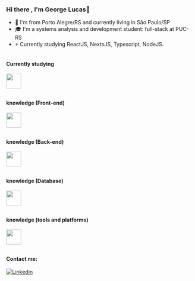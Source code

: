 ### Hi there , I'm George Lucas👋

- 🏦 I'm from Porto Alegre/RS and currently living in São Paulo/SP
- 🎓 I'm a systems analysis and development student: full-stack at PUC-RS
- ⚡ Currently studying ReactJS, NextsJS, Typescript, NodeJS.

## 
#### Currently studying

<a href="https://skillicons.dev">
  <img src="https://skillicons.dev/icons?i=ts,react,nextjs,nodejs"  widht="40px" height="40px"/>
</a>

##
#### knowledge (Front-end)

<a href="https://skillicons.dev">
  <img src="https://skillicons.dev/icons?i=html,css,js,ts,react,nextjs,nodejs,regex"  widht="40px" height="40px"/>
</a>

##
#### knowledge (Back-end)

<a href="https://skillicons.dev">
  <img src="https://skillicons.dev/icons?i=nodejs,express,js,ts,py,postman"  widht="40px" height="40px"/>
</a>

##
#### knowledge (Database)

<a href="https://skillicons.dev">
  <img src="https://skillicons.dev/icons?i=mongodb,dynamodb"  widht="40px" height="40px"/>
</a>

##
#### knowledge (tools and platforms)

<a href="https://skillicons.dev">
  <img src="https://skillicons.dev/icons?i=figma,aws,dynamodb,git,github,npm,wordpress"  widht="40px" height="40px"/>
</a>

##
#### Contact me:
<p dir="auto"><a href="https://www.linkedin.com/in/george-tonietti-a08978162/" rel="nofollow"><img alt="Linkedin" src="https://camo.githubusercontent.com/ae79b4c8a89e3fceebec08e07fea2ae61c6776b302b3bfe547762f44a1caa029/68747470733a2f2f696d672e736869656c64732e696f2f62616467652f2d6c696e6b6564696e2d2532333030373742353f7374796c653d666f722d7468652d6261646765266c6f676f3d6c696e6b6564696e266c6f676f436f6c6f723d7768697465" data-canonical-src="https://img.shields.io/badge/-linkedin-%230077B5?style=for-the-badge&amp;logo=linkedin&amp;logoColor=white" style="max-width: 100%;"></a></p>

<p>
 
</p>

<!--
**georgetonietti/georgetonietti** is a ✨ _special_ ✨ repository because its `README.md` (this file) appears on your GitHub profile.

Here are some ideas to get you started:

- 🔭 I’m currently working on ...
- 🌱 I’m currently learning ...
- 👯 I’m looking to collaborate on ...
- 🤔 I’m looking for help with ...
- 💬 Ask me about ...
- 📫 How to reach me: ...
- 😄 Pronouns: ...
- ⚡ Fun fact: ...
-->
